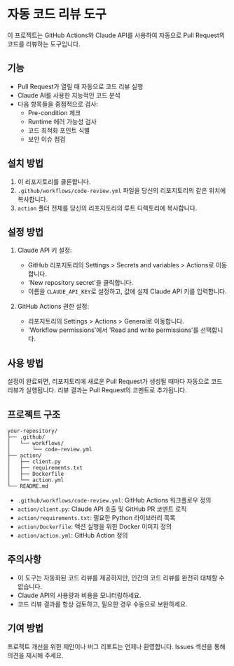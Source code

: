# 자동 코드 리뷰 도구

이 프로젝트는 GitHub Actions와 Claude API를 사용하여 자동으로 Pull Request의 코드를 리뷰하는 도구입니다.

## 기능

- Pull Request가 열릴 때 자동으로 코드 리뷰 실행
- Claude AI를 사용한 지능적인 코드 분석
- 다음 항목들을 중점적으로 검사:
  - Pre-condition 체크
  - Runtime 에러 가능성 검사
  - 코드 최적화 포인트 식별
  - 보안 이슈 점검

## 설치 방법

1. 이 리포지토리를 클론합니다.
2. `.github/workflows/code-review.yml` 파일을 당신의 리포지토리의 같은 위치에 복사합니다.
3. `action` 폴더 전체를 당신의 리포지토리의 루트 디렉토리에 복사합니다.

## 설정 방법

1. Claude API 키 설정:
   - GitHub 리포지토리의 Settings > Secrets and variables > Actions로 이동합니다.
   - 'New repository secret'을 클릭합니다.
   - 이름을 `CLAUDE_API_KEY`로 설정하고, 값에 실제 Claude API 키를 입력합니다.

2. GitHub Actions 권한 설정:
   - 리포지토리의 Settings > Actions > General로 이동합니다.
   - 'Workflow permissions'에서 'Read and write permissions'를 선택합니다.

## 사용 방법

설정이 완료되면, 리포지토리에 새로운 Pull Request가 생성될 때마다 자동으로 코드 리뷰가 실행됩니다. 
리뷰 결과는 Pull Request의 코멘트로 추가됩니다.

## 프로젝트 구조

~~~
your-repository/
├── .github/
│   └── workflows/
│       └── code-review.yml
├── action/
│   ├── client.py
│   ├── requirements.txt
│   ├── Dockerfile
│   └── action.yml
└── README.md
~~~

- `.github/workflows/code-review.yml`: GitHub Actions 워크플로우 정의
- `action/client.py`: Claude API 호출 및 GitHub PR 코멘트 로직
- `action/requirements.txt`: 필요한 Python 라이브러리 목록
- `action/Dockerfile`: 액션 실행을 위한 Docker 이미지 정의
- `action/action.yml`: GitHub Action 정의

## 주의사항

- 이 도구는 자동화된 코드 리뷰를 제공하지만, 인간의 코드 리뷰를 완전히 대체할 수 없습니다.
- Claude API의 사용량과 비용을 모니터링하세요.
- 코드 리뷰 결과를 항상 검토하고, 필요한 경우 수동으로 보완하세요.

## 기여 방법

프로젝트 개선을 위한 제안이나 버그 리포트는 언제나 환영합니다. Issues 섹션을 통해 의견을 제시해 주세요.
